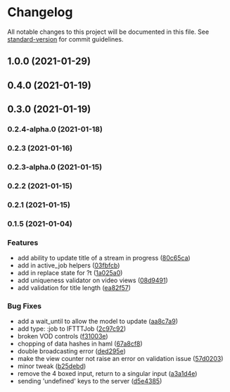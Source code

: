# Changelog

All notable changes to this project will be documented in this file. See [standard-version](https://github.com/conventional-changelog/standard-version) for commit guidelines.

## 1.0.0 (2021-01-29)

## 0.4.0 (2021-01-19)

## 0.3.0 (2021-01-19)

### 0.2.4-alpha.0 (2021-01-18)

### 0.2.3 (2021-01-16)

### 0.2.3-alpha.0 (2021-01-15)

### 0.2.2 (2021-01-15)

### 0.2.1 (2021-01-15)

### 0.1.5 (2021-01-04)

### Features

- add ability to update title of a stream in progress ([80c65ca](https://github.com/veuelive/veue/commit/80c65caa9a4cb65eb0803e6bc96e8ddb18595030))
- add in active_job helpers ([03fbfcb](https://github.com/veuelive/veue/commit/03fbfcbb6b303ba3bd3cf0f3af7dd3d35eb7c1d7))
- add in replace state for ?t ([1a025a0](https://github.com/veuelive/veue/commit/1a025a01faba87d2c6ca5c32735ac3ebff1cef86))
- add uniqueness validator on video views ([08d9491](https://github.com/veuelive/veue/commit/08d9491b9a88650c132af0e498622f236198a459))
- add validation for title length ([ea82f57](https://github.com/veuelive/veue/commit/ea82f57e434620d9d78584e10f6696e7a40c75b8))

### Bug Fixes

- add a wait_until to allow the model to update ([aa8c7a9](https://github.com/veuelive/veue/commit/aa8c7a9ed14a0bda923c8875e97b6c31e69cd8aa))
- add type: :job to IFTTTJob ([2c97c92](https://github.com/veuelive/veue/commit/2c97c92ab0d6f7291bf88f5512fcb61a82f1ddc4))
- broken VOD controls ([f31003e](https://github.com/veuelive/veue/commit/f31003e321d0d26450085e3359f3c0690ac840ee))
- chopping of data hashes in haml ([67a8cf8](https://github.com/veuelive/veue/commit/67a8cf8d164fe28edbc9a66f0b428db27cfa6f70))
- double broadcasting error ([ded295e](https://github.com/veuelive/veue/commit/ded295e9ce8ee97475c039ff5e42fad2f2112fc1))
- make the view counter not raise an error on validation issue ([57d0203](https://github.com/veuelive/veue/commit/57d02034fbe52a465c7b4dd533c0025e9d83d796))
- minor tweak ([b25debd](https://github.com/veuelive/veue/commit/b25debddc0e3b076fcffd9aa343b29fda9bdb5c0))
- remove the 4 boxed input, return to a singular input ([a3a1d4e](https://github.com/veuelive/veue/commit/a3a1d4e3325146691887987e31006c6b13672188))
- sending 'undefined' keys to the server ([d5e4385](https://github.com/veuelive/veue/commit/d5e43859ffcefd6eca9a4a6a966f59f27fd4982a))
